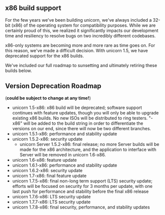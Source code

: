 ## x86 build support
For the few years we've been building unicorn, we've always included a 32-bit (x86) of the operating system for compatibility purposes. While we are certainly proud of this, we realized it significantly impacts our development time and resiliency to resolve bugs on two incredibly different codebases.

x86-only systems are becoming more and more rare as time goes on. For this reason, we've made a difficult decision. With unicorn 1.5, we have deprecated support for the x86 builds. 

We've included our full roadmap to sunsetting and ultimately retiring these builds below.

## Version Deprecation Roadmap
(**could be subject to change at any time!**)
- unicorn 1.5-x86: x86 build will be deprecated; software support continues with feature updates, though you will only be able to upgrade existing x86 builds. No new ISOs will be distributed to ring testers. "-x86" will be added to the build string in order to differentiate the versions on our end, since there will now be two different branches.
- unicorn 1.5.1-x86: performance and stability update
- unicorn 1.5.2-x86: security update
  - unicorn Server 1.5.2-x86: final release; no more Server builds will be made for the x86 architecture, and the application to interface with Server will be removed in unicorn 1.6-x86.
- unicorn 1.6-x86: feature update
- unicorn 1.6.1-x86: performance and stability update
- unicorn 1.6.2-x86: security update
- unicorn 1.7-x86: final feature update
- unicorn 1.7.5-x86: final non-long term support (LTS) security update; efforts will be focused on security for 3 months per update, with one last push for performance and stability before the final x86 release
- unicorn 1.7.6-x86: LTS security update
- unicorn 1.7.7-x86: LTS security update
- unicorn 1.7.8-x86: final security, performance, and stability updates
